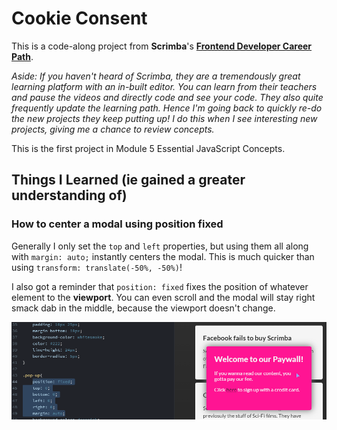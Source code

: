 # Cookie Consent

This is a code-along project from **Scrimba**'s **[Frontend Developer Career Path](https://scrimba.com/learn/frontend)**.

_Aside: If you haven't heard of Scrimba, they are a tremendously great learning platform with an in-built editor. You can learn from their teachers and pause the videos and directly code and see your code. They also quite frequently update the learning path. Hence I'm going back to quickly re-do the new projects they keep putting up! I do this when I see interesting new projects, giving me a chance to review concepts._

This is the first project in Module 5 Essential JavaScript Concepts.

## Things I Learned (ie gained a greater understanding of)

### How to center a modal using position fixed

Generally I only set the `top` and `left` properties, but using them all along with `margin: auto;` instantly centers the modal. This is much quicker than using `transform: translate(-50%, -50%)`!

I also got a reminder that `position: fixed` fixes the position of whatever element to the **viewport**. You can even scroll and the modal will stay right smack dab in the middle, because the viewport doesn't change.

![position: fixed; working on modal](./screenshots/modal-position-fixed.png)
